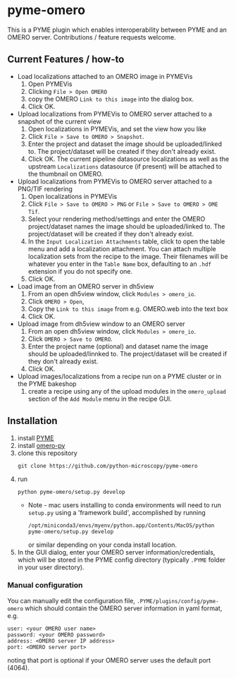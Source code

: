 # pyme-omero
This is a PYME plugin which enables interoperability between PYME and an OMERO server. Contributions / feature requests welcome.

## Current Features / how-to
- Load localizations attached to an OMERO image in PYMEVis
  1. Open PYMEVis 
  2. Clicking `File > Open OMERO` 
  3. copy the OMERO `Link to this image` into the dialog box.
  4. Click OK.
- Upload localizations from PYMEVis to OMERO server attached to a snapshot of the current view
  1. Open localizations in PYMEVis, and set the view how you like
  2. Click `File > Save to OMERO > Snapshot`.
  3. Enter the project and dataset the image should be uploaded/linked to. The project/dataset will be created if they don't already exist.
  4. Click OK. The current pipeline datasource localizations as well as the upstream `Localizations` datasource (if present) will be attached to the thumbnail on OMERO.
- Upload localizations from PYMEVis to OMERO server attached to a PNG/TIF rendering
  1. Open localizations in PYMEVis
  2. Click `File > Save to OMERO > PNG` or `File > Save to OMERO > OME Tif`.
  3. Select your rendering method/settings and enter the OMERO project/dataset names the image should be uploaded/linked to. The project/dataset will be created if they don't already exist.
  4. In the `Input Localization Attachments` table, click to open the table menu and add a localization attachment. You can attach multiple localization sets from the recipe to the image. Their filenames will be whatever you enter in the `Table Name` box, defaulting to an `.hdf` extension if you do not specify one.
  5. Click OK.
- Load image from an OMERO server in dh5view
  1. From an open dh5view window, click `Modules > omero_io`.
  2. Click `OMERO > Open`, 
  3. Copy the `Link to this image` from e.g. OMERO.web into the text box
  4. Click OK.
- Upload image from dh5view window to an OMERO server
  1. From an open dh5view window, click `Modules > omero_io`.
  2. Click `OMERO > Save to OMERO`.
  3. Enter the project name (optional) and dataset name the image should be uploaded/linnked to. The project/dataset will be created if they don't already exist.
  4. Click OK.
- Upload images/localizations from a recipe run on a PYME cluster or in the PYME bakeshop
  1. create a recipe using any of the upload modules in the `omero_upload` section of the `Add Module` menu in the recipe GUI.


## Installation
1. install [PYME](https://python-microscopy.org/)
2. install [omero-py](https://pypi.org/project/omero-py/)
3. clone this repository
   ```
   git clone https://github.com/python-microscopy/pyme-omero
   ```
4. run 
    ```
    python pyme-omero/setup.py develop
    ```
    * Note - mac users installing to conda environments will need to run `setup.py` using a 'framework build', accomplished by running
        ```
        /opt/miniconda3/envs/myenv/python.app/Contents/MacOS/python pyme-omero/setup.py develop
        ```
        or similar depending on your conda install location.
5. In the GUI dialog, enter your OMERO server information/credentials, which will be stored in the PYME config directory (typically `.PYME` folder in your user directory).
   

### Manual configuration
You can manually edit the configuration file, `.PYME/plugins/config/pyme-omero` which should contain the OMERO server information in yaml format, e.g.
   ```
   user: <your OMERO user name>
   password: <your OMERO password>
   address: <OMERO server IP address>
   port: <OMERO server port>
   ```
   noting that port is optional if your OMERO server uses the default port (4064).
